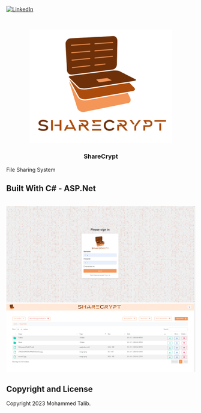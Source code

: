 [![LinkedIn][linkedin-shield]][linkedin-url]



<!-- PROJECT LOGO -->

<br />
<p align="center">
  <a href="https://github.com/it2121/ShareCrypt/">
    <img src="SCLogo.png" alt="Logo" width="380">
  </a>

  <h3 align="center">ShareCrypt</h3>
File Sharing System
  
## Built With C# - ASP.Net 




</br>
 <img src="1.png"></img>
 </br>
 <img src="2.png"></img>
</br>


[linkedin-shield]: https://img.shields.io/badge/-LinkedIn-black.svg?style=flat-square&logo=linkedin&colorB=555
[linkedin-url]: https://www.linkedin.com/in/it2121/

## Copyright and License

Copyright 2023 Mohammed Talib.

